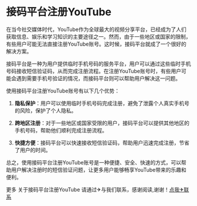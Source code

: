 # 接码平台注册YouTube

在当今社交媒体时代，YouTube作为全球最大的视频分享平台，已经成为了人们获取信息、娱乐和学习知识的主要途径之一。然而，由于一些地区或国家的限制，有些用户可能无法直接注册YouTube账号。这时候，接码平台就成了一个很好的解决方案。

接码平台是一种为用户提供临时手机号码的服务平台，用户可以通过这些临时手机号码接收短信验证码，从而完成注册流程。在注册YouTube账号时，有些用户可能会遇到需要手机号验证的情况，而接码平台则可以帮助用户解决这一问题。

使用接码平台注册YouTube账号有以下几个优势：

1. **隐私保护**：用户可以使用临时手机号码完成注册，避免了泄露个人真实手机号的风险，保护了个人隐私。

2. **跨地区注册**：对于一些地区或国家受限的用户，接码平台可以提供其他地区的手机号码，帮助他们顺利完成注册流程。

3. **快捷方便**：接码平台可以快速接收短信验证码，帮助用户迅速完成注册，节省了用户的时间。

总之，使用接码平台注册YouTube账号是一种便捷、安全、快速的方式，可以帮助用户解决注册时的短信验证问题，让更多用户能够畅享YouTube带来的乐趣和便利。

更多 关于接码平台注册YouTube 请通过✈与我们联系，感谢阅读,谢谢！[点我✈联系](https://b.k02.cc)
